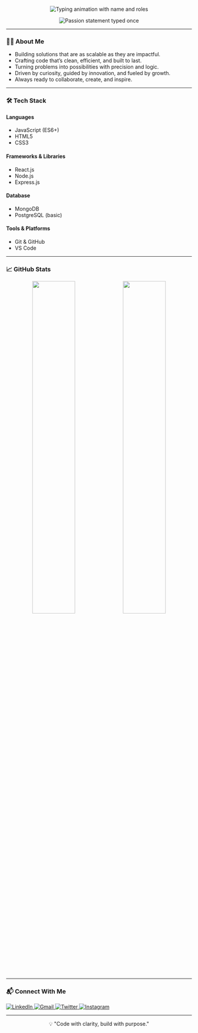 <p align="center">
  <img src="https://readme-typing-svg.demolab.com?font=JetBrains+Mono&size=28&duration=2000&pause=1000&color=1E90FF&center=true&vCenter=true&width=800&lines=Hi+there,+I'm+Byerith.;Software+Developer.;Tech+Enthusiast." alt="Typing animation with name and roles" />
</p>

<p align="center">
  <img src="https://readme-typing-svg.demolab.com?font=JetBrains+Mono&size=20&duration=4000&pause=1000&color=708090&center=true&vCenter=true&width=700&repeat=false&lines=Crafting+efficient,+clean+code+and+scalable+solutions." alt="Passion statement typed once" />
</p>

---

### 🧑‍💻 About Me
- Building solutions that are as scalable as they are impactful.
- Crafting code that’s clean, efficient, and built to last.
- Turning problems into possibilities with precision and logic.
- Driven by curiosity, guided by innovation, and fueled by growth.
- Always ready to collaborate, create, and inspire. 

---

### 🛠 Tech Stack

#### Languages  
- JavaScript (ES6+)   
- HTML5  
- CSS3  

#### Frameworks & Libraries  
- React.js  
- Node.js  
- Express.js  

#### Database  
- MongoDB  
- PostgreSQL (basic)  

#### Tools & Platforms  
- Git & GitHub  
- VS Code  

---

### 📈 GitHub Stats

<p align="center">
  <img src="https://github-readme-stats.vercel.app/api?username=rithul-kp&show_icons=true&theme=transparent" width="48%" />
  <img src="https://streak-stats.demolab.com?user=rithul-kp&theme=transparent" width="48%" />
</p>


---

### 📬 Connect With Me

<p align="left">
  <a href="https://www.linkedin.com/in/rithul-kp-520930340/" target="_blank">
    <img src="https://img.shields.io/badge/LinkedIn-0077B5?style=flat&logo=linkedin&logoColor=white" alt="LinkedIn" />
  </a>
  <a href="mailto:rithulkpcoc@gmail.com" target="_blank">
    <img src="https://img.shields.io/badge/Gmail-D14836?style=flat&logo=gmail&logoColor=white" alt="Gmail" />
  </a>
  <a href="https://twitter.com/yourtwitter" target="_blank">
    <img src="https://img.shields.io/badge/Twitter-1DA1F2?style=flat&logo=twitter&logoColor=white" alt="Twitter" />
  </a>
   <a href="https://www.instagram.com/rit.hullll" target="_blank">
    <img src="https://img.shields.io/badge/Instagram-E4405F?style=flat&logo=instagram&logoColor=white" alt="Instagram" />
  </a>
</p>

---

<p align="center">💡 "Code with clarity, build with purpose."</p>
